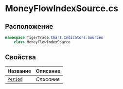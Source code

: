 
# MoneyFlowIndexSource.cs
## Расположение
```csharp
namespace TigerTrade.Chart.Indicators.Sources  
    class MoneyFlowIndexSource
```

## Свойства
| Название | Описание |
| --- | --- |
| [`Period`](./Свойства/Period.md) | *Описание* |
